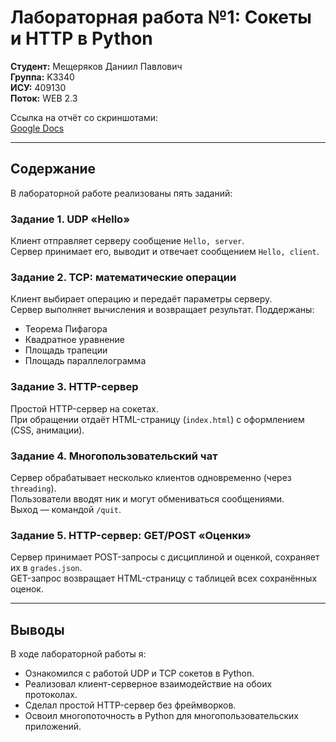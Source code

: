 # Лабораторная работа №1: Сокеты и HTTP в Python

**Студент:** Мещеряков Даниил Павлович  
**Группа:** K3340  
**ИСУ:** 409130  
**Поток:** WEB 2.3  

Ссылка на отчёт со скриншотами:  
[Google Docs](https://docs.google.com/document/d/1gtpy2EhQ2U8-3DcfPLR0dwmVQAQYO_vZp2hCwUVSqvk/edit?usp=sharing)

---

## Содержание
В лабораторной работе реализованы пять заданий:

### Задание 1. UDP «Hello»
Клиент отправляет серверу сообщение `Hello, server`.  
Сервер принимает его, выводит и отвечает сообщением `Hello, client`.

### Задание 2. TCP: математические операции
Клиент выбирает операцию и передаёт параметры серверу.  
Сервер выполняет вычисления и возвращает результат. Поддержаны:
- Теорема Пифагора  
- Квадратное уравнение  
- Площадь трапеции  
- Площадь параллелограмма  

### Задание 3. HTTP-сервер
Простой HTTP-сервер на сокетах.  
При обращении отдаёт HTML-страницу (`index.html`) с оформлением (CSS, анимации).

### Задание 4. Многопользовательский чат
Сервер обрабатывает несколько клиентов одновременно (через `threading`).  
Пользователи вводят ник и могут обмениваться сообщениями.  
Выход — командой `/quit`.

### Задание 5. HTTP-сервер: GET/POST «Оценки»
Сервер принимает POST-запросы с дисциплиной и оценкой, сохраняет их в `grades.json`.  
GET-запрос возвращает HTML-страницу с таблицей всех сохранённых оценок.

---

## Выводы
В ходе лабораторной работы я:
- Ознакомился с работой UDP и TCP сокетов в Python.  
- Реализовал клиент-серверное взаимодействие на обоих протоколах.  
- Сделал простой HTTP-сервер без фреймворков.  
- Освоил многопоточность в Python для многопользовательских приложений.